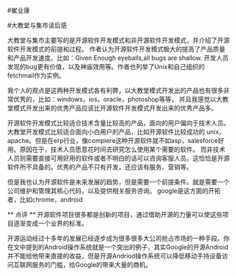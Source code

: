 ﻿#崔业康


#大教堂与集市读后感

大教堂与集市主要写的是开源软件开发模式和非开源软件开发模式，并介绍了开源软件开发模式的前提和过程。
作者认为开源软件开发模式极大的提高了产品质量和产品开发速度。比如：Given Enough eyeballs,all bugs are shallow.
开发人员发现的bug更有价值，以及神庙效用等。作者也列举了Unix和自己组织的fetchmail作为实例。

我个人的观点是这两种开发模式各有利弊，以大教堂模式开发出的产品也有很多非常优秀的，比如：windows，ios，oracle，photoshop等等，
并且我感觉以大教堂模式开发出来的优秀产品应该比开源软件开发模式开发出来的优秀产品多。

开源软件开发模式比较适合技术含量比较高的产品，面向的用户偏向于技术人员。大教堂开发模式比较适合面向小白用户的产品，比如开源软件比较成功的
unix，apache。但是在erp行业，像compiere这种开源软件就不如asp，salesforce好用。原因在于，技术人员愿意花时间去研究怎么使用某个需要的软件。
而非技术人员则需要直接可用好用的软件或者不明白的话可以咨询客服人员。这恰恰是开源软件所不具备的。优秀的产品不只有开发，还应该有服务、营销等。

但是我也认为开源软件是未来发展的趋势，但是需要一个前提条件。就是需要一个公司维护和管理其核心代码，以及提供相关服务咨询。
google是这方面的开拓者，比如chrome，android

** 点评 **
开源软件项目很多都是创新的项目，通过借助开源的力量可以使这些项目逐渐变成一个业界的标准。

开源运动经过十多年的发展已经逐步成为很多很多大公司抢占市场的一种手段。你在文中提到的Android操作系统就是一个突出的例子，其实Google的开源Android并不能给他带来直接的收益，但是开源Andriod操作系统可以降低移动手持设备访问互联网服务的门槛，给Google的带来大量的商机。
